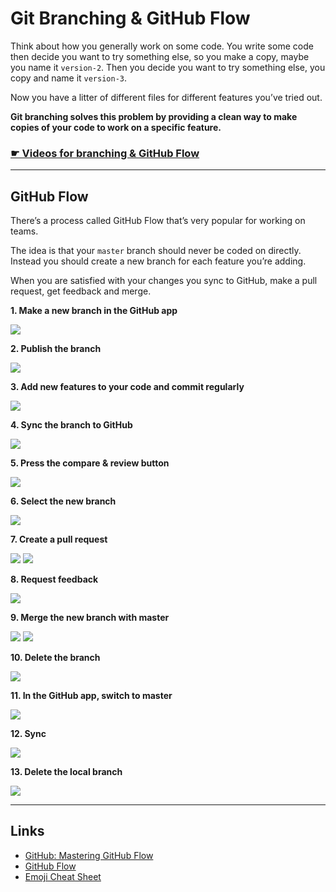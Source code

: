 # Git Branching & GitHub Flow

Think about how you generally work on some code. You write some code then decide you want to try something else, so you make a copy, maybe you name it `version-2`. Then you decide you want to try something else, you copy and name it `version-3`.

Now you have a litter of different files for different features you’ve tried out.

**Git branching solves this problem by providing a clean way to make copies of your code to work on a specific feature.**

### [☛ Videos for branching & GitHub Flow](https://www.youtube.com/watch?v=mHl91Udzljw&list=PLWjCJDeWfDdfSZOQYvsy_jJiAvx4uaJLB&index=6)

---

## GitHub Flow

There’s a process called GitHub Flow that’s very popular for working on teams.

The idea is that your `master` branch should never be coded on directly. Instead you should create a new branch for each feature you’re adding.

When you are satisfied with your changes you sync to GitHub, make a pull request, get feedback and merge.

**1. Make a new branch in the GitHub app**

![](create.jpg)

**2. Publish the branch**

![](publish.jpg)

**3. Add new features to your code and commit regularly**

![](commit.jpg)

**4. Sync the branch to GitHub**

![](sync-up.jpg)

**5. Press the compare & review button**

![](compare-review.jpg)

**6. Select the new branch**

![](choose-branch.jpg)

**7. Create a pull request**

![](pull-request.jpg)
![](send-pull-request.jpg)

**8. Request feedback**

![](get-feedback.jpg)

**9. Merge the new branch with master**

![](merge.jpg)
![](confirm-merge.jpg)

**10. Delete the branch**

![](delete-remote.jpg)

**11. In the GitHub app, switch to master**

![](switch-branch.jpg)

**12. Sync**

![](sync-down.jpg)

**13. Delete the local branch**

![](delete-local.jpg)


---

## Links

- [GitHub: Mastering GitHub Flow](https://guides.github.com/introduction/flow/index.html)
- [GitHub Flow](http://scottchacon.com/2011/08/31/github-flow.html)
- [Emoji Cheat Sheet](http://www.emoji-cheat-sheet.com/)
